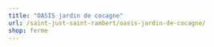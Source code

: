 ```yaml
---
title: "OASIS jardin de cocagne"
url: /saint-just-saint-rambert/oasis-jardin-de-cocagne/
shop: ferme
---
```

